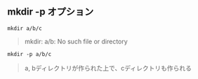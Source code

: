 ## mkdir -p オプション
`mkdir a/b/c`
> mkdir: a/b: No such file or directory

`mkdir -p a/b/c`
> a, bディレクトリが作られた上で、cディレクトリも作られる
